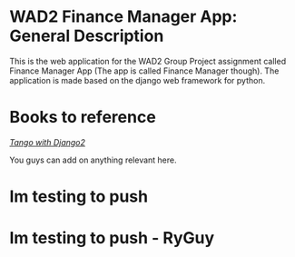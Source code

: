 # WAD2 Finance Manager App: General Description
This is the web application for the WAD2 Group Project assignment called Finance Manager App (The app is called Finance Manager though). The application is made based on the django web framework for python.

# Books to reference
[*Tango with Django2*](https://moodle.gla.ac.uk/pluginfile.php/6845304/mod_resource/content/1/twd-uog-lib-2021-01-07.pdf)

You guys can add on anything relevant here.

# Im testing to push
# Im testing to push - RyGuy